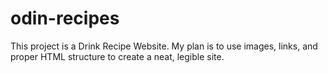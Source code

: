 # odin-recipes
This project is a Drink Recipe Website.
My plan is to use images, links, and proper HTML structure to create a neat, legible site. 